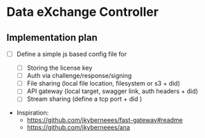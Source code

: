 # Data eXchange Controller

## Implementation plan

- [ ] Define a simple js based config file for

  - [ ] Storing the license key
  - [ ] Auth via challenge/response/signing
  - [ ] File sharing (local file location, filesystem or s3 + did)
  - [ ] API gateway (local target, swagger link, auth headers + did)
  - [ ] Stream sharing (define a tcp port + did )

- Inspiration:
  - https://github.com/jkyberneees/fast-gateway#readme
  - https://github.com/jkyberneees/ana
